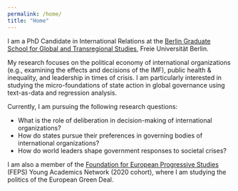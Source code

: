 ```yaml
---
permalink: /home/
title: "Home"
---
```


I am a PhD Candidate in International Relations at the [Berlin Graduate School for Global and Transregional Studies](https://www.scripts-berlin.eu/), Freie Universität Berlin.

My research focuses on the political economy of international organizations (e.g., examining the effects and decisions of the IMF), public health & inequality, and leadership in times of crisis. I am particularly interested in studying the micro-foundations of state action in global governance using text-as-data and regression analysis.

Currently, I am pursuing the following research questions:

* What is the role of deliberation in decision-making of international organizations?
* How do states pursue their preferences in governing bodies of international organizations?
* How do world leaders shape government responses to societal crises?

I am also a member of the [Foundation for European Progressive Studies](https://www.feps-europe.eu/) (FEPS) Young Academics Network (2020 cohort), where I am studying the politics of the European Green Deal.
